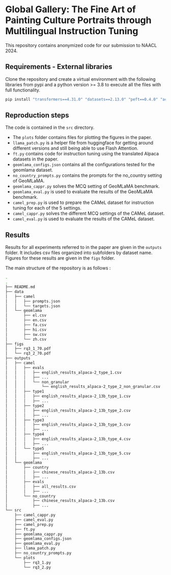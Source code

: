 # Global Gallery: The Fine Art of Painting Culture Portraits through Multilingual Instruction Tuning

This repository contains anonymized code for our submission to NAACL 2024.

## Requirements - External libraries

Clone the repository and create a virtual environment with the following
libraries from pypi and a python version >= 3.8 to execute all the files with full functionality.

```bash
pip install "transformers==4.31.0" "datasets==2.13.0" "peft==0.4.0" "accelerate==0.21.0" "bitsandbytes==0.40.2" "trl==0.4.7" "safetensors>=0.3.1" "cappr==0.8.7" --upgrade
```

## Reproduction steps

The code is contained in the ```src``` directory.

- The ``plots`` folder contains files for plotting the figures in the paper.
- ``llama_patch.py`` is a helper file from huggingface for getting around
  different versions and still being able to use Flash Attention.
- ``ft.py`` contains code for instruction tuning using the translated Alpaca datasets in the paper.
- ``geomlama_configs.json`` contains all the configurations tested for the geomlama dataset.
- ``no_country_prompts.py`` contains the prompts for the no_country setting of GeoMLaMA.
- ``geomlama_cappr.py`` solves the MCQ setting of GeoMLaMA benchmark.
- ``geomlama_eval.py`` is used to evaluate the results of the GeoMLaMA benchmark.
- ``camel_prep.py`` is used to prepare the CAMeL dataset for instruction tuning for each of the 5 settings.
- ``camel_cappr.py`` solves the different MCQ settings of the CAMeL dataset.
- ``camel_eval.py`` is used to evaluate the results of the CAMeL dataset.

## Results

Results for all experiments referred to in the paper are given in the
```outputs``` folder. It includes csv files organized into subfolders by
dataset name. Figures for these results are given in the ```figs``` folder.

The main structure of the repository is as follows :

```bash
.
.
├── README.md
├── data
│   ├── camel
│   │   ├── prompts.json
│   │   └── targets.json
│   └── geomlama
│       ├── el.csv
│       ├── en.csv
│       ├── fa.csv
│       ├── hi.csv
│       ├── sw.csv
│       └── zh.csv
├── figs
│   ├── rq3_1_70.pdf
│   └── rq3_2_70.pdf
├── outputs
│   ├── camel
│   │   ├── evals
│   │   │   ├── english_results_alpaca-2_type_1.csv
│   │   │   ├── ...
│   │   │   └── non_granular
│   │   │       └── english_results_alpaca-2_type_2_non_granular.csv
│   │   ├── type1
│   │   │   ├── english_results_alpaca-2_13b_type_1.csv
│   │   │   ├── ...
│   │   ├── type2
│   │   │   ├── english_results_alpaca-2_13b_type_2.csv
│   │   │   ├── ...
│   │   ├── type3
│   │   │   ├── english_results_alpaca-2_13b_type_3.csv
│   │   │   ├── ...
│   │   ├── type4
│   │   │   ├── english_results_alpaca-2_13b_type_4.csv
│   │   │   ├── ...
│   │   └── type5
│   │       ├── english_results_alpaca-2_13b_type_5.csv
│   │       ├── ...
│   └── geomlama
│       ├── country
│       │   ├── chinese_results_alpaca-2_13b.csv
│       │   ├── ...
│       ├── evals
│       │   ├── all_results.csv
│       │   ├── ...
│       └── no_country
│           ├── chinese_results_alpaca-2_13b.csv
│           ├── ...
└── src
    ├── camel_cappr.py
    ├── camel_eval.py
    ├── camel_prep.py
    ├── ft.py
    ├── geomlama_cappr.py
    ├── geomlama_configs.json
    ├── geomlama_eval.py
    ├── llama_patch.py
    ├── no_country_prompts.py
    └── plots
        ├── rq3_1.py
        └── rq3_2.py
```
